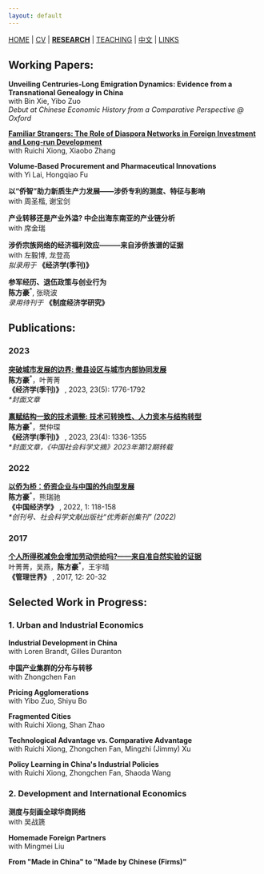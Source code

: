 ```yaml
---
layout: default
---
```


[HOME](./index.md) | [CV](./assets/CV_FanghaoChen_231105.pdf) | [**RESEARCH**](./research.md) | [TEACHING](./teaching.md) | [中文](./chinesepage.md) | [LINKS](./links.md)

## Working Papers:

**Unveiling Centruries-Long Emigration Dynamics: Evidence from a Transnational Genealogy in China**<br/>
with Bin Xie, Yibo Zuo  <br/>
<em> Debut at Chinese Economic History from a Comparative Perspective @ Oxford </em>  <br/>

**[Familiar Strangers: The Role of Diaspora Networks in Foreign Investment and Long-run Development](https://papers.ssrn.com/sol3/papers.cfm?abstract_id=4004159)** <br/>
with Ruichi Xiong, Xiaobo Zhang

**Volume-Based Procurement and Pharmaceutical Innovations** <br/>
with Yi Lai, Hongqiao Fu

 **以“侨智”助力新质生产力发展——涉侨专利的测度、特征与影响** <br/>
with 周圣楷, 谢宝剑 <br/>

**产业转移还是产业外溢? 中企出海东南亚的产业链分析** <br/>
with 席金瑞 <br/>

**涉侨宗族网络的经济福利效应———来自涉侨族谱的证据** <br/>
with 左毅博, 龙登高 <br/>
 <em> 拟录用于 </em> **《经济学(季刊)》**
 
**参军经历、退伍政策与创业行为** <br/>
**陈方豪**<sup>*</sup>, 张晓波 <br/>
 <em> 录用待刊于 </em> **《制度经济学研究》**
 
## Publications:

### 2023 ###

**[突破城市发展的边界: 撤县设区与城市内部协同发展](https://kns.cnki.net/kcms2/article/abstract?v=La2KlAOQ31QZ4LHEPRQTy3rMKKKmAzji44UI9zGYtUF7O-Hst4RrHDEbrvmNwcksyy8F1g00KvW27S5d7idZV7A_dXlqbPZQDJp9iV2LvNK1BUfxCDZBPd0Kay9nBRVAvqae6y0tueE=&uniplatform=NZKPT&language=CHS)** <br/>
**陈方豪**<sup>*</sup>，叶菁菁 <br/>
**《经济学(季刊)》** , 2023, 23(5): 1776-1792 <br/>
<em> *封面文章 </em>

**[禀赋结构一致的技术调整: 技术可转换性、人力资本与结构转型](https://kns.cnki.net/kcms2/article/abstract?v=3uoqIhG8C44YLTlOAiTRKu87-SJxoEJu6LL9TJzd50n7EU_Z-wbXjTajTLE0Q212OC_2e9Ey6tEM2Bigkp2lsphd1d031YnA&uniplatform=NZKPT)** <br/>
**陈方豪**<sup>*</sup>，樊仲琛 <br/>
**《经济学(季刊)》** , 2023, 23(4): 1336-1355  <br/>
<em> *封面文章，《中国社会科学文摘》2023年第12期转载 </em>

### 2022 ###

**[以侨为桥：侨资企业与中国的外向型发展](https://kns.cnki.net/kcms2/article/abstract?v=3uoqIhG8C44wp2hFvIb_znleNvEqg4RtCv9vPRf2sA-jdv978489j6hLoFZlwBqHsT6Mr6DFMMps2en_HrmWTJths_yH02b1&uniplatform=NZKPT)** <br/>
**陈方豪**<sup>*</sup>，熊瑞驰 <br/>
**《中国经济学》** , 2022, 1: 118-158 <br/>
<em> *创刊号、社会科学文献出版社“优秀新创集刊” (2022) </em>

### 2017 ###

**[个人所得税减免会增加劳动供给吗?——来自准自然实验的证据](http://www.cnki.com.cn/Article/CJFDTOTAL-GLSJ201712009.htm)** <br/>
叶菁菁，吴燕，**陈方豪**<sup>*</sup>，王宇晴 <br/>
**《管理世界》** , 2017, 12: 20-32

## Selected Work in Progress:

### 1. Urban and Industrial Economics ###

**Industrial Development in China** <br/>
with Loren Brandt, Gilles Duranton

**中国产业集群的分布与转移** <br/>
with Zhongchen Fan

**Pricing Agglomerations**  <br/>
with Yibo Zuo, Shiyu Bo

**Fragmented Cities** <br/>
with Ruichi Xiong, Shan Zhao

**Technological Advantage vs. Comparative Advantage** <br/>
with Ruichi Xiong, Zhongchen Fan, Mingzhi (Jimmy) Xu

**Policy Learning in China's Industrial Policies** <br/>
with Ruichi Xiong, Zhongchen Fan, Shaoda Wang

### 2. Development and International Economics ###

**测度与刻画全球华商网络**<br/>
with 吴战篪

**Homemade Foreign Partners**<br/>
with Mingmei Liu

**From "Made in China" to "Made by Chinese (Firms)"**

<!---  comment syntax --->
